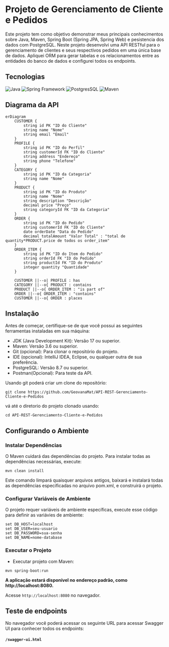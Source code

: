 # Projeto de Gerenciamento de Cliente e Pedidos

Este projeto tem como objetivo demonstrar meus principais conhecimentos sobre Java, Maven, Spring Boot (Spring JPA, Spring Web) e pesistencia dos dados com PostgreSQL. Neste projeto desenvolvi uma API RESTful para o gerenciamento de clientes e seus respectivos pedidos em uma única base de dados. Apliquei ORM para gerar tabelas e os relacionamentos entre as entidades do banco de dados e configurei todos os endpoints.

## Tecnologias

![Java](https://img.icons8.com/?size=30&id=13679&format=png&color=000000)
![Spring Framework](https://img.icons8.com/?size=30&id=90519&format=png&color=000000)
![PostgresSQL](https://img.icons8.com/?size=30&id=38561&format=png&color=000000)
![Maven](https://img.icons8.com/?size=30&id=t5FJr3NzrPSm&format=png&color=FFFFFF)

## Diagrama da API


```mermaid
erDiagram
    CUSTOMER {
        string id PK "ID do Cliente"
        string name "Nome"
        string email "Email"
    }
    PROFILE {
        string id PK "ID do Perfil"
        string customerId FK "ID do Cliente"
        string address "Endereço"
        string phone "Telefone"
    }
    CATEGORY {
        string id PK "ID da Categoria"
        string name "Nome"
    }
    PRODUCT {
        string id PK "ID do Produto"
        string name "Nome"
        string description "Descrição"
        decimal price "Preço"
        string categoryId FK "ID da Categoria"
    }
    ORDER {
        string id PK "ID do Pedido"
        string customerId FK "ID do Cliente"
        date orderDate "Data do Pedido"
        decimal totalAmount "Valor Total" : "total de quantity*PRODUCT.price de todos os order_item"
    }
    ORDER_ITEM {
        string id PK "ID do Item do Pedido"
        string orderId FK "ID do Pedido"
        string productId FK "ID do Produto"
        integer quantity "Quantidade"
    }

    CUSTOMER ||--o| PROFILE : has
    CATEGORY ||--o{ PRODUCT : contains
    PRODUCT ||--o{ ORDER_ITEM : "is part of"
    ORDER ||--o{ ORDER_ITEM : "contains"
    CUSTOMER ||--o{ ORDER : places
```

## Instalação

Antes de começar, certifique-se de que você possui as seguintes ferramentas instaladas em sua máquina:

- JDK (Java Development Kit): Versão 17 ou superior.
- Maven: Versão 3.6 ou superior.
- Git (opcional): Para clonar o repositório do projeto.
- IDE (opcional): IntelliJ IDEA, Eclipse, ou qualquer outra de sua preferência.
- PostgreSQL: Versão 8.7 ou superior.
- Postman(Opcional): Para teste da API.

Usando git poderá criar um clone do repositório:

```
git clone https://github.com/GeovanaMat/API-REST-Gerenciamento-Cliente-e-Pedidos
```

vá até o diretorio do projeto clonado usando:
````
cd API-REST-Gerenciamento-Cliente-e-Pedidos
````

## Configurando o Ambiente

### Instalar Dependências
O Maven cuidará das dependências do projeto. Para instalar todas as dependências necessárias, execute:

````
mvn clean install
````

Este comando limpará quaisquer arquivos antigos, baixará e instalará todas as dependências especificadas no arquivo pom.xml, e construirá o projeto.


### Configurar Variáveis de Ambiente 
O  projeto requer variáveis de ambiente específicas, execute esse código para definir as variávies de ambiente:

````
set DB_HOST=localhost
set DB_USER=seu-usuario
set DB_PASSWORD=sua-senha
set DB_NAME=nome-database
````

### Executar o Projeto
- Executar projeto com Maven:
  
```
mvn spring-boot:run
````

**A aplicação estará disponível no endereço padrão, como http://localhost:8080.**

Acesse `http://localhost:8080` no navegador.

## Teste de endpoints

No navegador você poderá acessar os seguinte URL para acessar Swagger UI para conhecer todos os endpoints:
#### `/swagger-ui.html`

